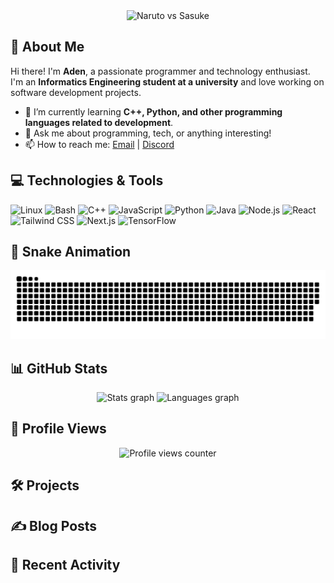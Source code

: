 <div align="center">
    <img src="assets/narusasu-momo.gif" alt="Naruto vs Sasuke" width="70%" />
</div>


## 👋 About Me

Hi there! I'm **Aden**, a passionate programmer and technology enthusiast.  
I'm an **Informatics Engineering student at a university** and love working on software development projects.

- 🌱 I’m currently learning **C++, Python, and other programming languages related to development**.
- 💬 Ask me about programming, tech, or anything interesting!
- 📫 How to reach me: [Email](mailto:adencahya89@gmail.com) | [Discord](https://discord.gg/C42fk5WMKh)

## 💻 Technologies & Tools

<div align="left">
    <img src="https://cdn.jsdelivr.net/gh/devicons/devicon/icons/linux/linux-original.svg" height="40" alt="Linux" />
    <img src="https://cdn.jsdelivr.net/gh/devicons/devicon/icons/bash/bash-original.svg" height="40" alt="Bash" />
    <img src="https://cdn.jsdelivr.net/gh/devicons/devicon/icons/cplusplus/cplusplus-original.svg" height="40" alt="C++" />
    <img src="https://cdn.jsdelivr.net/gh/devicons/devicon/icons/javascript/javascript-original.svg" height="40" alt="JavaScript" />
    <img src="https://cdn.jsdelivr.net/gh/devicons/devicon/icons/python/python-original.svg" height="40" alt="Python" />
    <img src="https://cdn.jsdelivr.net/gh/devicons/devicon/icons/java/java-original.svg" height="40" alt="Java" />
    <img src="https://cdn.jsdelivr.net/gh/devicons/devicon/icons/nodejs/nodejs-original.svg" height="40" alt="Node.js" />
    <img src="https://cdn.jsdelivr.net/gh/devicons/devicon/icons/react/react-original.svg" height="40" alt="React" />
    <img src="https://cdn.jsdelivr.net/gh/devicons/devicon/icons/tailwindcss/tailwindcss-original-wordmark.svg" height="40" alt="Tailwind CSS" />
    <img src="https://cdn.jsdelivr.net/gh/devicons/devicon/icons/nextjs/nextjs-original.svg" height="40" alt="Next.js" />
    <img src="https://cdn.jsdelivr.net/gh/devicons/devicon/icons/tensorflow/tensorflow-original.svg" height="40" alt="TensorFlow" />
</div>

## 🐍 Snake Animation

<div align="center">
    
![snake gif](https://github.com/Tensaienn/Tensaienn/blob/output/github-snake-dark.svg)
</div>

## 📊 GitHub Stats

<div align="center">
    <img src="https://github-readme-stats.vercel.app/api?username=Tensaienn&hide_title=false&hide_rank=false&show_icons=true&include_all_commits=true&count_private=true&disable_animations=false&theme=dracula&locale=en&hide_border=false&order=1" height="150" alt="Stats graph" />
    <img src="https://github-readme-stats.vercel.app/api/top-langs?username=Tensaienn&locale=en&hide_title=false&layout=compact&card_width=320&langs_count=5&theme=dracula&hide_border=false&order=2" height="150" alt="Languages graph" />
</div>

## 🌟 Profile Views

<div align="center">
    <img src="https://profile-counter.glitch.me/Tensaienn/count.svg?" alt="Profile views counter" />
</div>

## 🛠️ Projects

<!--START_SECTION:projects-->
<!--END_SECTION:projects-->

## ✍️ Blog Posts

<!-- Replace this section with your actual blog posts section -->

## 🚀 Recent Activity

<!--START_SECTION:activity-->
<!--END_SECTION:activity-->
